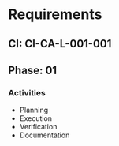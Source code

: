 # Requirements

## CI: CI-CA-L-001-001
## Phase: 01

### Activities
- Planning
- Execution
- Verification
- Documentation
